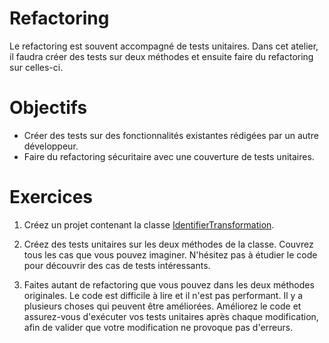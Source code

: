 Refactoring
===========

Le refactoring est souvent accompagné de tests unitaires. Dans cet atelier, il
faudra créer des tests sur deux méthodes et ensuite faire du refactoring sur
celles-ci.

Objectifs
=========

* Créer des tests sur des fonctionnalités existantes rédigées par un autre
  développeur.
* Faire du refactoring sécuritaire avec une couverture de tests unitaires.

Exercices
=========

1. Créez un projet contenant la classe
   [IdentifierTransformation](IdentifierTransformation.java).

2. Créez des tests unitaires sur les deux méthodes de la classe. Couvrez tous
   les cas que vous pouvez imaginer. N'hésitez pas à étudier le code pour
   découvrir des cas de tests intéressants.

3. Faites autant de refactoring que vous pouvez dans les deux méthodes
   originales. Le code est difficile à lire et il n'est pas performant. Il y a
   plusieurs choses qui peuvent être améliorées. Améliorez le code et
   assurez-vous d'exécuter vos tests unitaires après chaque modification, afin
   de valider que votre modification ne provoque pas d'erreurs.
